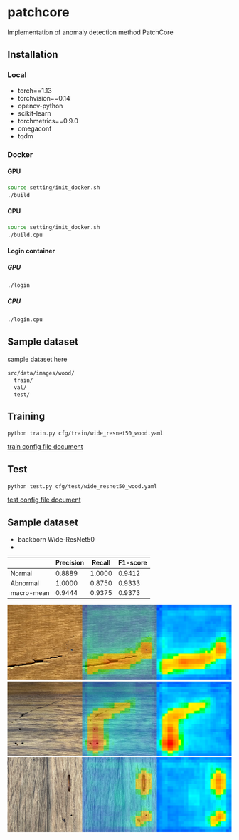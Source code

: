 # patchcore
Implementation of anomaly detection method PatchCore

## Installation
### Local
* torch==1.13
* torchvision==0.14
* opencv-python
* scikit-learn
* torchmetrics==0.9.0
* omegaconf
* tqdm

### Docker
#### GPU
```bash
source setting/init_docker.sh
./build
```

#### CPU
```bash
source setting/init_docker.sh
./build.cpu
```

#### Login container
##### GPU
```bash
./login
```

##### CPU
```bash
./login.cpu
```

## Sample dataset
sample dataset here

```
src/data/images/wood/
  train/
  val/
  test/
```

## Training
```
python train.py cfg/train/wide_resnet50_wood.yaml
```

[train config file document](src/cfg/train/README.md)

## Test
```
python test.py cfg/test/wide_resnet50_wood.yaml
```

[test config file document](src/cfg/test/README.md)

## Sample dataset 

* backborn Wide-ResNet50
* 

|| Precision | Recall | F1-score |
|---|---|---|---|
| Normal | 0.8889 | 1.0000 | 0.9412 |
| Abnormal | 1.0000 | 0.8750 | 0.9333 |
| macro-mean | 0.9444 | 0.9375 | 0.9373 |

<img src="data/sample01.png" width="800">

<img src="data/sample02.png" width="800">

<img src="data/sample03.png" width="800">
